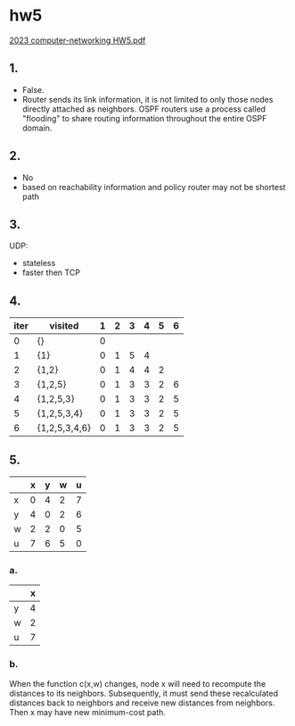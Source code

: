 # hw5

[2023 computer-networking HW5.pdf](../../assets/pdf/computer_networkingHW5.pdf)

## 1.
* False.
* Router sends its link information, it is not limited to only those nodes directly attached as neighbors. OSPF routers use a process called "flooding" to share routing information throughout the entire OSPF domain.

## 2.
* No
* based on reachability information and policy router may not be shortest path

## 3.
UDP:
* stateless
* faster then TCP






 <!--
 0   | 1   | 5   | 4   |     |     |
 1   | 0   | 3   |     | 1   |     |
 5   | 3   | 0   |     | 1   | 2   |
 4   |     |     | 0   | 1   | 2   |
     | 1   | 1   | 1   | 0   | 4   |
     |     | 2   | 2   | 4   | 0   |
-->




## 4.
| iter | visited       | 1   | 2   | 3   | 4   | 5   | 6   |
| ---- | ------------- | --- | --- | --- | --- | --- | --- |
| 0    | {}            | 0   |     |     |     |     |     |
| 1    | {1}           | 0   | 1   | 5   | 4   |     |     |
| 2    | {1,2}         | 0   | 1   | 4   | 4   | 2   |     |
| 3    | {1,2,5}       | 0   | 1   | 3   | 3   | 2   | 6   |
| 4    | {1,2,5,3}     | 0   | 1   | 3   | 3   | 2   | 5   |
| 5    | {1,2,5,3,4}   | 0   | 1   | 3   | 3   | 2   | 5   |
| 6    | {1,2,5,3,4,6} | 0   | 1   | 3   | 3   | 2   | 5   |

## 5.

|     | x   | y   | w   | u   |
| --- | --- | --- | --- | --- |
| x   | 0   | 4   | 2   | 7   |
| y   | 4   | 0   | 2   | 6   |
| w   | 2   | 2   | 0   | 5   |
| u   | 7   | 6   | 5   | 0   |
### a.
|     | x   |
| --- | --- |
| y   | 4   |
| w   | 2   |
| u   | 7   |

### b.
When the function c(x,w) changes, node x will need to recompute the distances to its neighbors. Subsequently, it must send these recalculated distances back to neighbors and receive new distances from neighbors. Then x may have new minimum-cost path.
